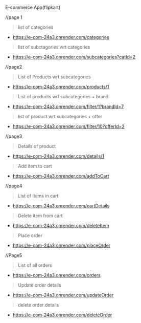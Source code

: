  E-commerce App(flipkart)

//page 1
   > list of categories
   * https://e-com-24a3.onrender.com/categories

   > list of subctagories wrt categories
   * https://e-com-24a3.onrender.com/subcategories?catId=2


//page2
   >List of Products wrt subcategories
   * https://e-com-24a3.onrender.com/products/1

   >List of products wrt subcategories + brand
   * https://e-com-24a3.onrender.com/filter/1?brandId=7

   >list of product wrt subcategories + offer
   * https://e-com-24a3.onrender.com/filter/10?offerId=2
  

//page3
   >Details of product
   * https://e-com-24a3.onrender.com/details/1
   
   >Add item to cart
   * https://e-com-24a3.onrender.com/addToCart


//page4
  >List of Items in cart
   * https://e-com-24a3.onrender.com/cartDetails

   >Delete item from cart
   * https://e-com-24a3.onrender.com/deleteItem

  >Place order
   * https://e-com-24a3.onrender.com/placeOrder


//Page5
   >List of all orders
   * https://e-com-24a3.onrender.com/orders

   >Update order details
   * https://e-com-24a3.onrender.com/updateOrder

   >delete order details
   * https://e-com-24a3.onrender.com/deleteOrder

